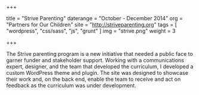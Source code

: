 +++

title = "Strive Parenting"
daterange = "October - December 2014"
org = "Partners for Our Children"
site = "http://striveparenting.org"
tags = [
	"wordpress",
	"css/sass",
	"js",
	"grunt"
]
img = "strive.png"
weight = 3

+++

The Strive parenting program is a new initiative that needed a public face to garner funder and stakeholder support. Working with a communications expert, designer, and the team that developed the curriculum, I developed a custom WordPress theme and plugin. The site was designed to showcase their work and, on the back end, enable the team to receive and act on feedback as the curriculum was under development.
